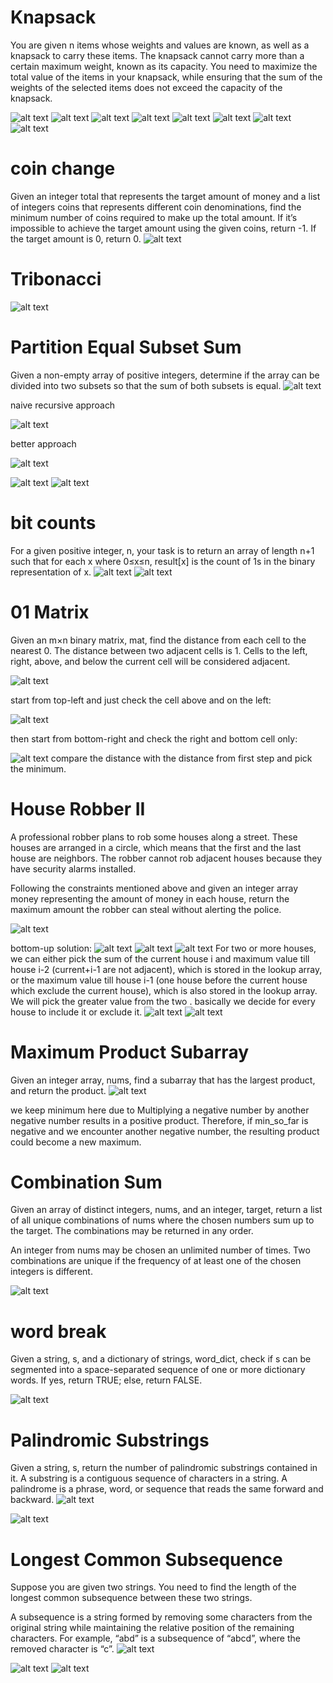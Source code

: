 # Knapsack
You are given n items whose weights and values are known, as well as a knapsack to carry these items. The knapsack cannot carry more than a certain maximum weight, known as its capacity. You need to maximize the total value of the items in your knapsack, while ensuring that the sum of the weights of the selected items does not exceed the capacity of the knapsack.

![alt text](image-30.png)
![alt text](image.png)
![alt text](image-1.png)
![alt text](image-2.png)
![alt text](image-3.png)
![alt text](image-4.png)
![alt text](image-5.png)
![alt text](image-6.png)


# coin change #################
Given an integer total that represents the target amount of money and a list of integers coins that represents different coin denominations, find the minimum number of coins required to make up the total amount. If it’s impossible to achieve the target amount using the given coins, return -1. If the target amount is 0, return 0.
![alt text](image-7.png)

# Tribonacci ##################
![alt text](image-8.png)

# Partition Equal Subset Sum
Given a non-empty array of positive integers, determine if the array can be divided into two subsets so that the sum of both subsets is equal.
![alt text](image-31.png)

naive recursive approach

![alt text](image-9.png)

better approach

![alt text](image-10.png)

![alt text](image-11.png)
![alt text](image-32.png)

# bit counts ######################
For a given positive integer, n, your task is to return an array of length n+1 such that for each x where 0≤x≤n, result[x] is the count of 1s in the binary representation of x.
![alt text](image-33.png)
![alt text](image-12.png)

# 01 Matrix ##########################
Given an m×n binary matrix, mat, find the distance from each cell to the nearest 0. The distance between two adjacent cells is 1. Cells to the left, right, above, and below the current cell will be considered adjacent.

![alt text](image-13.png)

start from top-left and just check the cell above and on the left:

![alt text](image-14.png)

then start from bottom-right and check the right and bottom cell only:

![alt text](image-15.png)
compare the distance with the distance from first step and pick the minimum. 

# House Robber II ##############################
A professional robber plans to rob some houses along a street. These houses are arranged in a circle, which means that the first and the last house are neighbors. The robber cannot rob adjacent houses because they have security alarms installed.

Following the constraints mentioned above and given an integer array money representing the amount of money in each house, return the maximum amount the robber can steal without alerting the police.

![alt text](image-16.png)
 
 bottom-up solution:
 ![alt text](image-17.png)
 ![alt text](image-18.png)
 ![alt text](image-19.png)
 For two or more houses, we can either pick the sum of the current house i and maximum value till house i-2 (current+i-1 are not adjacent), which is stored in the lookup array, or the maximum value till house i-1 (one house before the current house which exclude the current house), which is also stored in the lookup array. We will pick the greater value from the two . basically we decide for every house to include it or exclude it.
 ![alt text](image-20.png)
 ![alt text](image-21.png)

 # Maximum Product Subarray #######################
 Given an integer array, nums, find a subarray that has the largest product, and return the product.
 ![alt text](image-22.png)

 we keep minimum here due to Multiplying a negative number by another negative number results in a positive product. Therefore, if min_so_far is negative and we encounter another negative number, the resulting product could become a new maximum.

# Combination Sum ##################################
Given an array of distinct integers, nums, and an integer, target, return a list of all unique combinations of nums where the chosen numbers sum up to the target. The combinations may be returned in any order.

An integer from nums may be chosen an unlimited number of times. Two combinations are unique if the frequency of at least one of the chosen integers is different.

![alt text](image-23.png)

# word break ########################################
Given a string, s, and a dictionary of strings, word_dict, check if s can be segmented into a space-separated sequence of one or more dictionary words. If yes, return TRUE; else, return FALSE.

![alt text](image-24.png)

# Palindromic Substrings ############################
Given a string, s, return the number of palindromic substrings contained in it. A substring is a contiguous sequence of characters in a string. A palindrome is a phrase, word, or sequence that reads the same forward and backward.
![alt text](image-26.png)

![alt text](image-25.png)

# Longest Common Subsequence ##########################
Suppose you are given two strings. You need to find the length of the longest common subsequence between these two strings.

A subsequence is a string formed by removing some characters from the original string while maintaining the relative position of the remaining characters. For example, “abd” is a subsequence of “abcd”, where the removed character is “c”.
![alt text](image-28.png)

![alt text](image-27.png)
![alt text](image-29.png)








